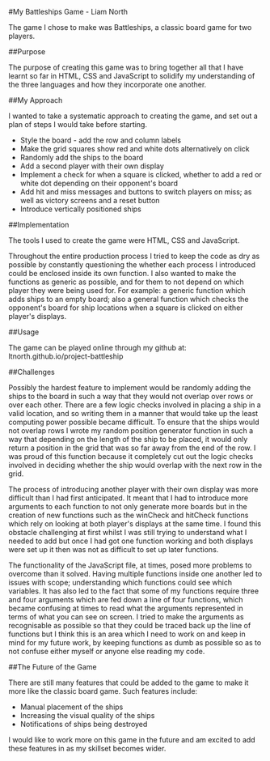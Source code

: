 #My Battleships Game - Liam North

The game I chose to make was Battleships, a classic board game for two players.

##Purpose

The purpose of creating this game was to bring together all that I have learnt so far in HTML, CSS and JavaScript to solidify my understanding of the three languages and how they incorporate one another. 

##My Approach

I wanted to take a systematic approach to creating the game, and set out a plan of steps I would take before starting.  
  
* Style the board - add the row and column labels
* Make the grid squares show red and white dots alternatively on click
* Randomly add the ships to the board
* Add a second player with their own display
* Implement a check for when a square is clicked, whether to add a red or white dot depending on their opponent's board
* Add hit and miss messages and buttons to switch players on miss; as well as victory screens and a reset button
* Introduce vertically positioned ships

##Implementation

The tools I used to create the game were HTML, CSS and JavaScript.  
  
Throughout the entire production process I tried to keep the code as dry as possible by constantly questioning the whether each process I introduced could be enclosed inside its own function. I also wanted to make the functions as generic as possible, and for them to not depend on which player they were being used for. For example: a generic function which adds ships to an empty board; also a general function which checks the opponent's board for ship locations when a square is clicked on either player's displays.

##Usage

The game can be played online through my github at: ltnorth.github.io/project-battleship

##Challenges

Possibly the hardest feature to implement would be randomly adding the ships to the board in such a way that they would not overlap over rows or over each other. There are a few logic checks involved in placing a ship in a valid location, and so writing them in a manner that would take up the least computing power possible became difficult. To ensure that the ships would not overlap rows I wrote my random position generator function in such a way that depending on the length of the ship to be placed, it would only return a position in the grid that was so far away from the end of the row. I was proud of this function because it completely cut out the logic checks involved in deciding whether the ship would overlap with the next row in the grid.

The process of introducing another player with their own display was more difficult than I had first anticipated. It meant that I had to introduce more arguments to each function to not only generate more boards but in the creation of new functions such as the winCheck and hitCheck functions which rely on looking at both player's displays at the same time. I found this obstacle challenging at first whilst I was still trying to understand what I needed to add but once I had got one function working and both displays were set up it then was not as difficult to set up later functions.

The functionality of the JavaScript file, at times, posed more problems to overcome than it solved. Having multiple functions inside one another led to issues with scope; understanding which functions could see which variables. It has also led to the fact that some of my functions require three and four arguments which are fed down a line of four functions, which became confusing at times to read what the arguments represented in terms of what you can see on screen. I tried to make the arguments as recognisable as possible so that they could be traced back up the line of functions but I think this is an area which I need to work on and keep in mind for my future work, by keeping functions as dumb as possible so as to not confuse either myself or anyone else reading my code.

##The Future of the Game

There are still many features that could be added to the game to make it more like the classic board game. Such features include:

* Manual placement of the ships
* Increasing the visual quality of the ships
* Notifications of ships being destroyed

I would like to work more on this game in the future and am excited to add these features in as my skillset becomes wider.












